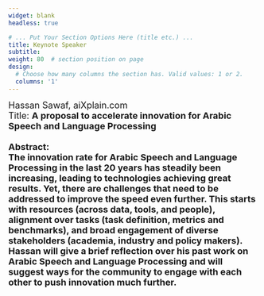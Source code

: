 ```yaml
---
widget: blank
headless: true

# ... Put Your Section Options Here (title etc.) ...
title: Keynote Speaker
subtitle:
weight: 80  # section position on page
design:
  # Choose how many columns the section has. Valid values: 1 or 2.
  columns: '1'
---
```

<div class="container">
        <div class="row">
          <div class="col-lg-8 mx-auto">
            <p class="lead"><font size = "4">
            Hassan Sawaf, aiXplain.com <br>
            Title: <b><b>A proposal to accelerate innovation for Arabic Speech and Language Processing</b><br><br>
            Abstract:<br>
            The innovation rate for Arabic Speech and Language Processing in the last 20 years has steadily been increasing, leading to technologies achieving great results. Yet, there are challenges that need to be addressed to improve the speed even further. This starts with resources (across data, tools, and people), alignment over tasks (task definition, metrics and benchmarks), and broad engagement of diverse stakeholders (academia, industry and policy makers). Hassan will give a brief reflection over his past work on Arabic Speech and Language Processing and will suggest ways for the community to engage with each other to push innovation much further.
            </p>
          </div>
        </div>
</div>            
